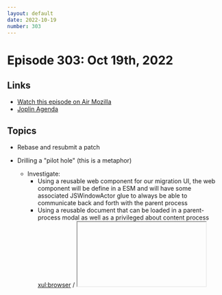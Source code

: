 ```yaml
---
layout: default
date: 2022-10-19
number: 303
---
```


# Episode 303: Oct 19th, 2022

## Links
* [Watch this episode on Air Mozilla](https://mzl.la/joy-of-coding-2022-10-19)
* [Joplin Agenda](https://mikeconley.ca/joc/agendas/Episode-0303.html)

## Topics
* Rebase and resubmit a patch
* Drilling a "pilot hole" (this is a metaphor)
  - Investigate:
    - Using a reusable web component for our migration UI, the web component will be define in a ESM and will have some associated JSWindowActor glue to always be able to communicate back and forth with the parent process
    - Using a reusable document that can be loaded in a parent-process modal as well as a privileged about content process <xul:browser> / <iframe>.
      - Register an about: page that can be loaded by about:welcome in the privileged about content process
    - Having an build-time included document fragment in both places
      - Bookmark panel vs modal
* Pi-related episode for Episode 314? Maybe I'll eat pie that day... let me know what your thoughts are there.

* [Rate this episode](https://forms.gle/De7wVWyVwoZQT3td9)

## Chat
* [Join us on Matrix!](https://matrix.to/#/!enWuAmKDOEEPYejXRk:mozilla.org?via=mozilla.org&via=raim.ist)

## Other
* [Felicia Bacon](https://www.youtube.com/channel/UCMtqVykGztIYmj7OpFf7oeQ/videos)
* [npb hacks](https://www.twitch.tv/BackToTheCode) on the SpiderMonkey JS engine
* [Compiler Compiler](https://www.twitch.tv/codehag) live stream
* Try out Mozilla [VPN](https://vpn.mozilla.org/)
* How mconley uses [Mercurial](https://mikeconley.github.io/documents/How_mconley_uses_Mercurial_for_Mozilla_code)
* [Fission](https://firefox-source-docs.mozilla.org/dom/dom/Fission.html) - Read more about it
* [mozconfigwrapper](https://github.com/ahal/mozconfigwrapper) - A Wrapper to keep different mozconfigs
* [MyQOnly](https://addons.mozilla.org/en-US/firefox/addon/myqonly/) Mikes Addon for showing how many reviews are in your review queue - [Source at Github](https://github.com/mikeconley/myqonly)
* [Mike's Firefox Color Theme](https://addons.mozilla.org/en-US/firefox/addon/electricbluegaloo/)
* Check if a service you are using, has been part of a breach via [Firefox Monitor](https://monitor.firefox.com/breaches)
* [Codetribute](https://codetribute.mozilla.org/) - Help contribute to Firefox, good mentored bugs for You.
  - First, [Create](https://bugzilla.mozilla.org/createaccount.cgi) a Mozilla Bugzilla account.

